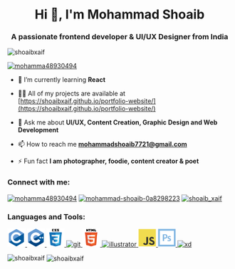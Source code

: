 <h1 align="center">Hi 👋, I'm Mohammad Shoaib</h1>
<h3 align="center">A passionate frontend developer & UI/UX Designer from India</h3>

<p align="left"> <img src="https://komarev.com/ghpvc/?username=shoaibxaif&label=Profile%20views&color=0e75b6&style=flat" alt="shoaibxaif" /> </p>

<p align="left"> <a href="https://twitter.com/mohamma48930494" target="blank"><img src="https://img.shields.io/twitter/follow/mohamma48930494?logo=twitter&style=for-the-badge" alt="mohamma48930494" /></a> </p>

- 🌱 I’m currently learning **React**

- 👨‍💻 All of my projects are available at [https://shoaibxaif.github.io/portfolio-website/](https://shoaibxaif.github.io/portfolio-website/)

- 💬 Ask me about **UI/UX, Content Creation, Graphic Design and Web Development**

- 📫 How to reach me **mohammadshoaib7721@gmail.com**

- ⚡ Fun fact **I am photographer, foodie, content creator & poet**

<h3 align="left">Connect with me:</h3>
<p align="left">
<a href="https://twitter.com/mohamma48930494" target="blank"><img align="center" src="https://raw.githubusercontent.com/rahuldkjain/github-profile-readme-generator/master/src/images/icons/Social/twitter.svg" alt="mohamma48930494" height="30" width="40" /></a>
<a href="https://linkedin.com/in/mohammad-shoaib-0a8298223" target="blank"><img align="center" src="https://raw.githubusercontent.com/rahuldkjain/github-profile-readme-generator/master/src/images/icons/Social/linked-in-alt.svg" alt="mohammad-shoaib-0a8298223" height="30" width="40" /></a>
<a href="https://instagram.com/shoaib_xaif" target="blank"><img align="center" src="https://raw.githubusercontent.com/rahuldkjain/github-profile-readme-generator/master/src/images/icons/Social/instagram.svg" alt="shoaib_xaif" height="30" width="40" /></a>
</p>

<h3 align="left">Languages and Tools:</h3>
<p align="left"> <a href="https://www.cprogramming.com/" target="_blank" rel="noreferrer"> <img src="https://raw.githubusercontent.com/devicons/devicon/master/icons/c/c-original.svg" alt="c" width="40" height="40"/> </a> <a href="https://www.w3schools.com/cpp/" target="_blank" rel="noreferrer"> <img src="https://raw.githubusercontent.com/devicons/devicon/master/icons/cplusplus/cplusplus-original.svg" alt="cplusplus" width="40" height="40"/> </a> <a href="https://www.w3schools.com/css/" target="_blank" rel="noreferrer"> <img src="https://raw.githubusercontent.com/devicons/devicon/master/icons/css3/css3-original-wordmark.svg" alt="css3" width="40" height="40"/> </a> <a href="https://git-scm.com/" target="_blank" rel="noreferrer"> <img src="https://www.vectorlogo.zone/logos/git-scm/git-scm-icon.svg" alt="git" width="40" height="40"/> </a> <a href="https://www.w3.org/html/" target="_blank" rel="noreferrer"> <img src="https://raw.githubusercontent.com/devicons/devicon/master/icons/html5/html5-original-wordmark.svg" alt="html5" width="40" height="40"/> </a> <a href="https://www.adobe.com/in/products/illustrator.html" target="_blank" rel="noreferrer"> <img src="https://www.vectorlogo.zone/logos/adobe_illustrator/adobe_illustrator-icon.svg" alt="illustrator" width="40" height="40"/> </a> <a href="https://developer.mozilla.org/en-US/docs/Web/JavaScript" target="_blank" rel="noreferrer"> <img src="https://raw.githubusercontent.com/devicons/devicon/master/icons/javascript/javascript-original.svg" alt="javascript" width="40" height="40"/> </a> <a href="https://www.photoshop.com/en" target="_blank" rel="noreferrer"> <img src="https://raw.githubusercontent.com/devicons/devicon/master/icons/photoshop/photoshop-line.svg" alt="photoshop" width="40" height="40"/> </a> <a href="https://www.adobe.com/products/xd.html" target="_blank" rel="noreferrer"> <img src="https://cdn.worldvectorlogo.com/logos/adobe-xd.svg" alt="xd" width="40" height="40"/> </a> </p>

<p><img align="left" src="https://github-readme-stats.vercel.app/api/top-langs?username=shoaibxaif&show_icons=true&locale=en&layout=compact" alt="shoaibxaif" /></p>

<p>&nbsp;<img align="center" src="https://github-readme-stats.vercel.app/api?username=shoaibxaif&show_icons=true&locale=en" alt="shoaibxaif" /></p>


